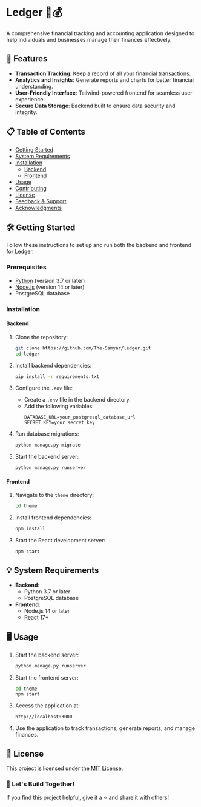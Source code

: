 
# Ledger 📒💰

A comprehensive financial tracking and accounting application designed to help individuals and businesses manage their finances effectively.

## 🚀 Features
- **Transaction Tracking**: Keep a record of all your financial transactions.
- **Analytics and Insights**: Generate reports and charts for better financial understanding.
- **User-Friendly Interface**: Tailwind-powered frontend for seamless user experience.
- **Secure Data Storage**: Backend built to ensure data security and integrity.

## 📋 Table of Contents
- [Getting Started](#getting-started)
- [System Requirements](#system-requirements)
- [Installation](#installation)
  - [Backend](#backend)
  - [Frontend](#frontend)
- [Usage](#usage)
- [Contributing](#contributing)
- [License](#license)
- [Feedback & Support](#feedback--support)
- [Acknowledgments](#acknowledgments)

## 🛠️ Getting Started
Follow these instructions to set up and run both the backend and frontend for Ledger.

### Prerequisites
- [Python](https://www.python.org/) (version 3.7 or later)
- [Node.js](https://nodejs.org/) (version 14 or later)
- PostgreSQL database

### Installation

#### Backend
1. Clone the repository:
   ```bash
   git clone https://github.com/The-Samyar/ledger.git
   cd ledger
   ```

2. Install backend dependencies:
   ```bash
   pip install -r requirements.txt
   ```

3. Configure the `.env` file:
   - Create a `.env` file in the backend directory.
   - Add the following variables:
     ```env
     DATABASE_URL=your_postgresql_database_url
     SECRET_KEY=your_secret_key
     ```

4. Run database migrations:
   ```bash
   python manage.py migrate
   ```

5. Start the backend server:
   ```bash
   python manage.py runserver
   ```

#### Frontend
1. Navigate to the `theme` directory:
   ```bash
   cd theme
   ```

2. Install frontend dependencies:
   ```bash
   npm install
   ```

3. Start the React development server:
   ```bash
   npm start
   ```

## 💡 System Requirements
- **Backend**:
  - Python 3.7 or later
  - PostgreSQL database
- **Frontend**:
  - Node.js 14 or later
  - React 17+

## 🖥️ Usage
1. Start the backend server:
   ```bash
   python manage.py runserver
   ```

2. Start the frontend server:
   ```bash
   cd theme
   npm start
   ```

3. Access the application at:
   ```
   http://localhost:3000
   ```

4. Use the application to track transactions, generate reports, and manage finances.


## 📝 License
This project is licensed under the [MIT License](LICENSE).

### 🙌 Let's Build Together!  
If you find this project helpful, give it a ⭐ and share it with others!
